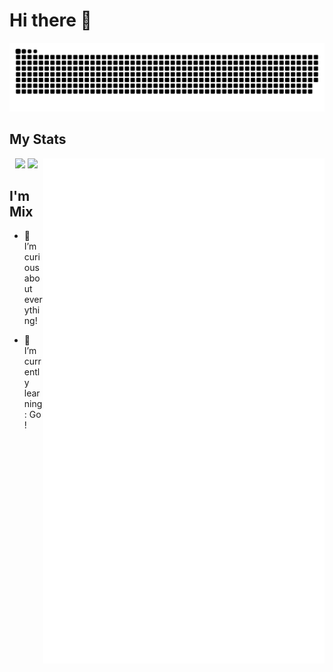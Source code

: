 # Hi there 👋

![GitHub Snake](assets/github-contribution-grid-snake.svg)


## My Stats
<a>
  <img align="right" width="450px" src="./github-metrics.svg" />
</a>

<p align="center">
  <img width="300px" src="https://count.getloli.com/get/@Zxis233?theme=rule33"></img>
  <img width="300px" src="https://mystats-rosy.vercel.app/api/top-langs/?username=Zxis233&theme=transparent&layout=compact"></img>
</p>

<!-- [![Esing's GitHub stats](https://mystats-rosy.vercel.app/api?username=Zxis233&count_private=true&theme=transparent&layout=compact)](https://github.com/anuraghazra/github-readme-stats) -->

<!-- [//]:(&title_color=35ffba&text_color=feeeed) -->

## I'm **Mix**

- 🔭 I’m curious about everything!

- 🌱 I’m currently learning: Go !